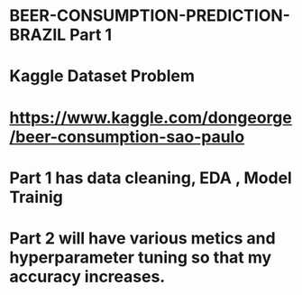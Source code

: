 # BEER-CONSUMPTION-PREDICTION-BRAZIL Part 1
# Kaggle Dataset Problem

# https://www.kaggle.com/dongeorge/beer-consumption-sao-paulo

# Part 1 has data cleaning, EDA , Model Trainig

# Part 2 will have various metics and hyperparameter tuning so that my accuracy increases.
